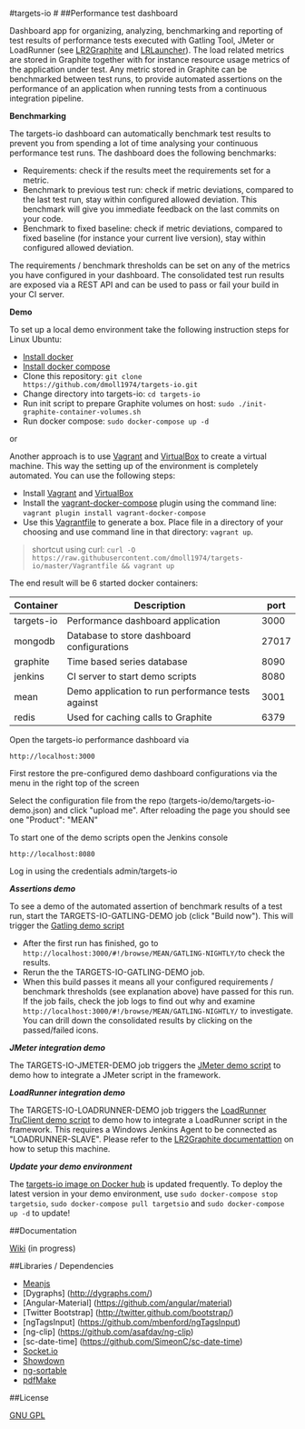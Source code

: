 #targets-io #
##Performance test dashboard

Dashboard app for organizing, analyzing, benchmarking and reporting of test results of performance tests executed with Gatling Tool, JMeter or LoadRunner (see [LR2Graphite](https://github.com/ogarling/LR2Graphite) and [LRLauncher](https://github.com/ogarling/LR2Graphite/wiki)).
The load related metrics are stored in Graphite together with for instance resource usage metrics of the application under test.
Any metric stored in Graphite can be benchmarked between test runs, to provide automated assertions on the performance of an application when running tests from a continuous integration pipeline. 

**Benchmarking**

The targets-io dashboard can automatically benchmark test results to prevent you from spending a lot of time analysing your continuous performance test runs. The dashboard does the following benchmarks:

- Requirements: check if the results meet the requirements set for a metric. 
- Benchmark to previous test run: check if metric deviations, compared to the last test run, stay within configured allowed deviation. This benchmark will give you immediate feedback on the last commits on your code.
- Benchmark to fixed baseline: check if metric deviations, compared to fixed baseline (for instance your current live version), stay within configured allowed deviation.
 
The requirements / benchmark thresholds can be set on any of the metrics you have configured in your dashboard. 
The consolidated test run results are exposed via a REST API and can be used to pass or fail your build in your CI server.

**Demo**

To set up a local demo environment take the following instruction steps for Linux Ubuntu:  
- [Install docker](https://docs.docker.com/engine/installation/linux/ubuntulinux/)  
- [Install docker compose](https://docs.docker.com/compose/install/)
- Clone this repository: `git clone https://github.com/dmoll1974/targets-io.git`
- Change directory into targets-io: `cd targets-io`
- Run init script to prepare Graphite volumes on host:   `sudo ./init-graphite-container-volumes.sh`
- Run docker compose: `sudo docker-compose up -d`

or

Another approach is to use [Vagrant](http://www.vagrantup,com) and [VirtualBox](https://www.virtualbox.org/) to create a virtual machine. This way the setting up of the environment is completely automated. You can use the following steps:
- Install [Vagrant](http://www.vagrantup,com) and [VirtualBox](https://www.virtualbox.org/)
- Install the [vagrant-docker-compose](https://github.com/leighmcculloch/vagrant-docker-compose) plugin using the command line: `vagrant plugin install vagrant-docker-compose`  
- Use this [Vagrantfile](https://raw.githubusercontent.com/dmoll1974/targets-io/master/Vagrantfile) to generate a box. Place file in a directory of your choosing and use command line in that directory: `vagrant up`.  

> shortcut using curl: `curl -O https://raw.githubusercontent.com/dmoll1974/targets-io/master/Vagrantfile && vagrant up`

The end result will be 6 started docker containers:

| Container  	| Description                                            	| port  	|
|------------	|--------------------------------------------------------	|-------	|
| targets-io 	| Performance dashboard application                      	| 3000  	|
| mongodb    	| Database to store dashboard configurations           		 | 27017 	|
| graphite   	| Time based series database                             	| 8090  	|
| jenkins    	| CI server to start demo scripts     	                   | 8080  	|
| mean       	| Demo application to run performance tests against 	     | 3001  	|
| redis      	| Used for caching calls to Graphite                     	| 6379   |


Open the targets-io performance dashboard via

`http://localhost:3000`

First restore the pre-configured demo dashboard configurations via the menu in the right top of the screen

Select the configuration file from the repo (targets-io/demo/targets-io-demo.json) and click "upload me". After reloading the page you should see one "Product": "MEAN"

To start one of the demo scripts open the Jenkins console

`http://localhost:8080` 

Log in using the credentials admin/targets-io

***Assertions demo*** 

To see a demo of the automated assertion of benchmark results of a test run, start the TARGETS-IO-GATLING-DEMO job (click "Build now"). This will trigger the [Gatling demo script](https://github.com/dmoll1974/targets-io-demo-script-gatling)

- After the first run has finished, go to `http://localhost:3000/#!/browse/MEAN/GATLING-NIGHTLY/`to check the results.
- Rerun the the TARGETS-IO-GATLING-DEMO job.
- When this build passes it means all your configured requirements / benchmark thresholds (see explanation above) have passed for this run. If the job fails, check the job logs to find out why and examine  `http://localhost:3000/#!/browse/MEAN/GATLING-NIGHTLY/` to investigate. You can drill down the consolidated results by clicking on the passed/failed icons. 

***JMeter integration demo*** 

The TARGETS-IO-JMETER-DEMO job triggers the [JMeter demo script](https://github.com/dmoll1974/jmeter-demo-script) to demo how to integrate a JMeter script in the framework.

***LoadRunner integration demo*** 

The TARGETS-IO-LOADRUNNER-DEMO job triggers the [LoadRunner TruClient demo script](https://github.com/dmoll1974/targets-io-demo-truclient) to demo how to integrate a LoadRunner script in the framework. This requires a Windows Jenkins Agent to be connected as "LOADRUNNER-SLAVE". Please refer to the [LR2Graphite documentattion](https://github.com/ogarling/LR2Graphite) on how to setup this machine.


***Update your demo environment*** 

The [targets-io image on Docker hub](https://hub.docker.com/r/dmoll1974/targets-io/) is updated frequently. To deploy the latest version in your demo environment, use `sudo docker-compose stop targetsio`, `sudo docker-compose pull targetsio` and `sudo docker-compose up -d` to update!  

##Documentation

[Wiki](https://github.com/dmoll1974/targets-io/wiki) (in progress)


##Libraries / Dependencies

+ [Meanjs](https://github.com/meanjs/mean)
+ [Dygraphs] (http://dygraphs.com/) 
+ [Angular-Material] (https://github.com/angular/material)
+ [Twitter Bootstrap] (http://twitter.github.com/bootstrap/)
+ [ngTagsInput] (https://github.com/mbenford/ngTagsInput)
+ [ng-clip] (https://github.com/asafdav/ng-clip)
+ [sc-date-time] (https://github.com/SimeonC/sc-date-time)
+ [Socket.io](http://socket.io/)
+ [Showdown](https://github.com/showdownjs/showdown)
+ [ng-sortable](https://github.com/a5hik/ng-sortable)
+ [pdfMake](http://pdfmake.org/#/)


##License

[GNU GPL](https://github.com/dmoll1974/targets-io/blob/master/LICENSE.md)
